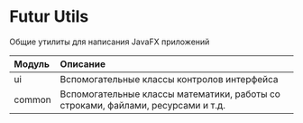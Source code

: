 # Futur Utils
Общие утилиты для написания JavaFX приложений

|Модуль                     |Описание
|:--------------------------|:-
|ui                         |Вспомогательные классы контролов интерфейса
|common                     |Вспомогательные классы математики, работы со строками, файлами, ресурсами и т.д.
